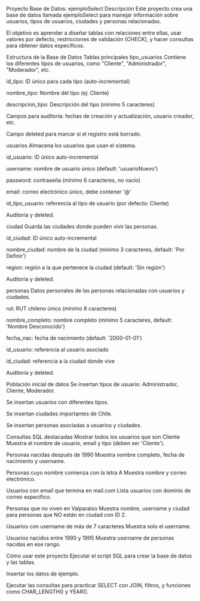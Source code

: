 Proyecto Base de Datos: ejemploSelect
Descripción
Este proyecto crea una base de datos llamada ejemploSelect para manejar información sobre usuarios, tipos de usuarios, ciudades y personas relacionadas.

El objetivo es aprender a diseñar tablas con relaciones entre ellas, usar valores por defecto, restricciones de validación (CHECK), y hacer consultas para obtener datos específicos.

Estructura de la Base de Datos
Tablas principales
tipo_usuarios
Contiene los diferentes tipos de usuarios, como "Cliente", "Administrador", "Moderador", etc.

id_tipo: ID único para cada tipo (auto-incremental)

nombre_tipo: Nombre del tipo (ej: Cliente)

descripcion_tipo: Descripción del tipo (mínimo 5 caracteres)

Campos para auditoría: fechas de creación y actualización, usuario creador, etc.

Campo deleted para marcar si el registro está borrado.

usuarios
Almacena los usuarios que usan el sistema.

id_usuario: ID único auto-incremental

username: nombre de usuario único (default: 'usuarioNuevo')

password: contraseña (mínimo 6 caracteres, no vacío)

email: correo electrónico único, debe contener '@'

id_tipo_usuario: referencia al tipo de usuario (por defecto: Cliente)

Auditoría y deleted.

ciudad
Guarda las ciudades donde pueden vivir las personas.

id_ciudad: ID único auto-incremental

nombre_ciudad: nombre de la ciudad (mínimo 3 caracteres, default: 'Por Definir')

region: región a la que pertenece la ciudad (default: 'Sin región')

Auditoría y deleted.

personas
Datos personales de las personas relacionadas con usuarios y ciudades.

rut: RUT chileno único (mínimo 8 caracteres)

nombre_completo: nombre completo (mínimo 5 caracteres, default: 'Nombre Desconocido')

fecha_nac: fecha de nacimiento (default: '2000-01-01')

id_usuario: referencia al usuario asociado

id_ciudad: referencia a la ciudad donde vive

Auditoría y deleted.

Población inicial de datos
Se insertan tipos de usuario: Administrador, Cliente, Moderador.

Se insertan usuarios con diferentes tipos.

Se insertan ciudades importantes de Chile.

Se insertan personas asociadas a usuarios y ciudades.

Consultas SQL destacadas
Mostrar todos los usuarios que son Cliente
Muestra el nombre de usuario, email y tipo (deben ser 'Cliente').

Personas nacidas después de 1990
Muestra nombre completo, fecha de nacimiento y username.

Personas cuyo nombre comienza con la letra A
Muestra nombre y correo electrónico.

Usuarios con email que termina en mail.com
Lista usuarios con dominio de correo específico.

Personas que no viven en Valparaíso
Muestra nombre, username y ciudad para personas que NO están en ciudad con ID 2.

Usuarios con username de más de 7 caracteres
Muestra solo el username.

Usuarios nacidos entre 1990 y 1995
Muestra username de personas nacidas en ese rango.

Cómo usar este proyecto
Ejecutar el script SQL para crear la base de datos y las tablas.

Insertar los datos de ejemplo.

Ejecutar las consultas para practicar SELECT con JOIN, filtros, y funciones como CHAR_LENGTH() y YEAR().

